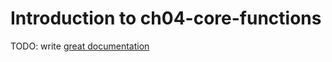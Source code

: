 # Introduction to ch04-core-functions

TODO: write [great documentation](http://jacobian.org/writing/what-to-write/)
